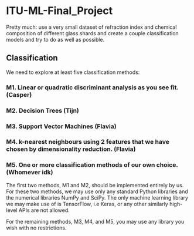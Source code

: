 # ITU-ML-Final_Project
Pretty much: use a very small dataset of refraction index and chemical composition of different glass shards and create a couple classification models and try to do as well as possible.

## Classification
We need to explore at least five classification methods:
### M1. Linear or quadratic discriminant analysis as you see fit. (Casper)
### M2. Decision Trees (Tijn)
### M3. Support Vector Machines (Flavia)
### M4. k-nearest neighbours using 2 features that we have chosen by dimensionality reduction. (Flavia)
### M5. One or more classification methods of our own choice. (Whomever idk)

The first two methods, M1 and M2, should be implemented entirely by us. For these two
methods, we may use only any standard Python libraries and the numerical libraries NumPy
and SciPy. The only machine learning library we may make use of is TensorFlow, i.e Keras, or
any other similarly high-level APIs are not allowed.

For the remaining methods, M3, M4, and M5, you may use any library you wish with no
restrictions.
